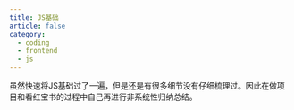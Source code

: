 ```yaml
---
title: JS基础
article: false
category:
  - coding
  - frontend
  - js
---
```


<Catalog />

虽然快速将JS基础过了一遍，但是还是有很多细节没有仔细梳理过。因此在做项目和看红宝书的过程中自己再进行非系统性归纳总结。

